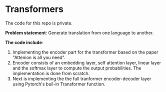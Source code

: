 # Transformers
The code for this repo is private.

**Problem statement**: Generate translation from one language to another.

**The code include**:

1. Implementing the encoder part for the transformer based on the paper "Attenion is all you need".
2. Encoder consists of an embedding layer, self attention layer, linear layer and the softmax layer to compute the output probabilities. The implementation is done from scratch.
3. Next is implementing the the full tranformer encoder-decoder layer using Pytorch's buil-in Transformer function.
